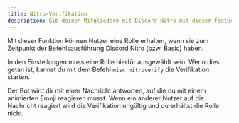 ```yaml
---
title: Nitro-Verifikation
description: Gib deinen Mitgliedern mit Discord Nitro mit diesem Feature eine eigene Rolle.
---
```


Mit dieser Funktion können Nutzer eine Rolle erhalten, wenn sie zum Zeitpunkt der Befehlsausführung Discord Nitro (bzw. Basic) haben.

In den Einstellungen muss eine Rolle hierfür ausgewählt sein. Wenn dies getan ist, kannst du mit dem Befehl `misc nitroverify` die Verifikation starten.

Der Bot wird dir mit einer Nachricht antworten, auf die du mit einem animierten Emoji reagieren musst.
Wenn ein anderer Nutzer auf die Nachricht reagiert wird die Verifikation ungültig und du erhältst die Rolle nicht.
